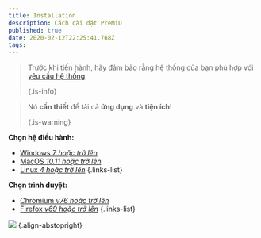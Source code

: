 ```yaml
---
title: Installation
description: Cách cài đặt PreMiD
published: true
date: 2020-02-12T22:25:41.768Z
tags: 
---
```


> Trước khi tiến hành, hãy đảm bảo rằng hệ thống của bạn phù hợp vói [yêu cầu hệ thống](/install/requirements). 
> 
> {.is-info}

> Nó **cần thiết** để tải cả **ứng dụng** và **tiện ích**! 
> 
> {.is-warning}

**Chọn hệ điều hành:**
- [Windows *7 hoặc trở lên*](/install/windows)
- [MacOS *10.11 hoặc trở lên*](/install/macos)
- [Linux *4 hoặc trở lên*](/install/linux)
{.links-list}

**Chọn trình duyệt:**
- [Chromium *v76 hoặc trở lên*](/install/chromium)
- [Firefox *v69 hoặc trở lên*](/install/firefox)
{.links-list}

![](https://a.icons8.com/ajlQdsfa/FZhYWV/svg.svg) {.align-abstopright}